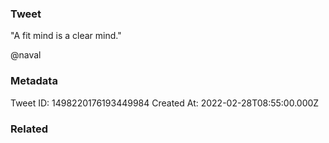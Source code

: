### Tweet
"A fit mind is a clear mind."

@naval

### Metadata
Tweet ID: 1498220176193449984
Created At: 2022-02-28T08:55:00.000Z

### Related

